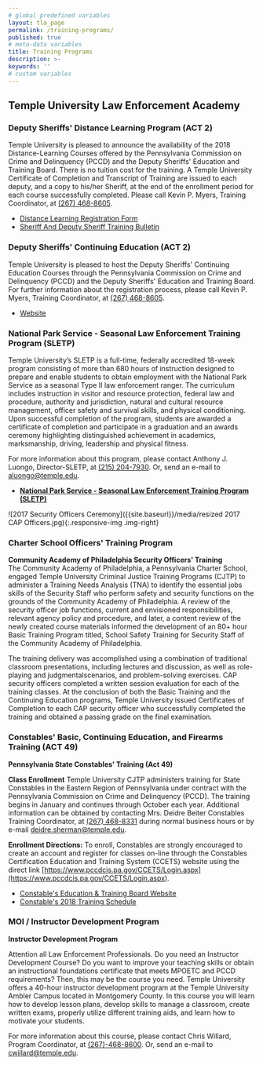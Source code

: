 ```yaml
---
# global predefined variables
layout: tla_page
permalink: /training-programs/
published: true
# meta-data variables
title: Training Programs
description: >-
keywords: ''
# custom variables
---
```

## Temple University Law Enforcement Academy
### Deputy Sheriffs' Distance Learning Program (ACT 2)
Temple University is pleased to announce the availability of the 2018 Distance-Learning Courses offered by the Pennsylvania Commission on Crime and Delinquency (PCCD) and the Deputy Sheriffs' Education and Training Board. There is no tuition cost for the training. A Temple University Certificate of Completion and Transcript of Training are issued to each deputy, and a copy to his/her Sheriff, at the end of the enrollment period for each course successfully completed. Please call Kevin P. Myers, Training Coordinator, at [(267) 468-8605](tel:2674688605).
- [Distance Learning Registration Form](https://liberalarts.temple.edu/sites/liberalarts/files/2018%20%20Distance%20Learning%20Registration%20Form%20Electronic.pdf)
- [Sheriff And Deputy Sheriff Training Bulletin](https://liberalarts.temple.edu/sites/liberalarts/files/Sheriff%20and%20Deputy%20Sheriff%20Training%20Bulletin%20148%20December%202017.pdf)

### Deputy Sheriffs' Continuing Education (ACT 2)
Temple University is pleased to host the Deputy Sheriffs' Continuing Education Courses through the Pennsylvania Commission on Crime and Delinquency (PCCD) and the Deputy Sheriffs' Education and Training Board. For further information about the registration process, please call Kevin P. Myers, Training Coordinator, at [(267) 468-8605](tel:2674688605).
- [Website](http://www.pccd.pa.gov/training/Pages/Deputy-Sheriffs'-Education-and-Training-Program.aspx)

### National Park Service - Seasonal Law Enforcement Training Program (SLETP)
Temple University’s SLETP is a full-time, federally accredited 18-week program consisting of more than 680 hours of instruction designed to prepare and enable students to obtain employment with the National Park Service as a seasonal Type II law enforcement ranger. The curriculum includes instruction in visitor and resource protection, federal law and procedure, authority and jurisdiction, natural and cultural resource management, officer safety and survival skills, and physical conditioning. Upon successful completion of the program, students are awarded a certificate of completion and participate in a graduation and an awards ceremony highlighting distinguished achievement in academics, marksmanship, driving, leadership and physical fitness.

For more information about this program, please contact Anthony J. Luongo, Director-SLETP, at [(215) 204-7930](tel:2152047930). Or, send an e-mail to [aluongo@temple.edu](mailto:aluongo@temple.edu).

- **[National Park Service - Seasonal Law Enforcement Training Program (SLETP)](https://noncredit.temple.edu/portal/applications/applicationProfile.do?method=loadApplicationIndex&applicationProfileId=7325011)**

![2017 Security Officers Ceremony]({{site.baseurl}}/media/resized 2017 CAP Officers.jpg){:.responsive-img .img-right}
### Charter School Officers' Training Program
**Community Academy of Philadelphia Security Officers' Training**<br>
The Community Academy of Philadelphia, a Pennsylvania Charter School, engaged Temple University Criminal Justice Training Programs (CJTP) to administer a Training Needs Analysis (TNA) to identify the essential jobs skills of the Security Staff who perform safety and security functions on the grounds of the Community Academy of Philadelphia. A review of the security officer job functions, current and envisioned responsibilities, relevant agency policy and procedure, and later, a content review of the newly created course materials informed the development of an 80+ hour Basic Training Program titled, School Safety Training for Security Staff of the Community Academy of Philadelphia.

The training delivery was accomplished using a combination of traditional classroom presentations, including lectures and discussion, as well as role-playing and judgmentalscenarios, and problem-solving exercises. CAP security officers completed a written session evaluation for each of the training classes. At the conclusion of both the Basic Training and the Continuing Education programs, Temple University issued Certificates of Completion to each CAP security officer who successfully completed the training and obtained a passing grade on the final examination.

### Constables' Basic, Continuing Education, and Firearms Training (ACT 49)
**Pennsylvania State Constables' Training (Act 49)**

**Class Enrollment**
Temple University CJTP administers training for State Constables in the Eastern Region of Pennsylvania under contract with the Pennsylvania Commission on Crime and Delinquency (PCCD). The training begins in January and continues through October each year. Additional information can be obtained by contacting Mrs. Deidre Beiter Constables Training Coordinator, at [(267) 468-8331](tel:2674688331) during normal business hours or by e-mail [deidre.sherman@temple.edu](mailto:deidre.sherman@temple.edu).

**Enrollment Directions:** To enroll, Constables are strongly encouraged to create an account and register for classes on-line through the Constables Certification Education and Training System (CCETS) website using the direct link [https://www.pccdcis.pa.gov/CCETS/Login.aspx](https://www.pccdcis.pa.gov/CCETS/Login.aspx).

- [Constable's Education & Training Board Website](http://www.pccd.pa.gov/training/Pages/Constables'-Education-and-Training-Board.aspx)
- [Constable's 2018 Training Schedule](https://liberalarts.temple.edu/sites/liberalarts/files/2018%20Constables%20Training%20Schedule.pdf)
 
### MOI / Instructor Development Program
**Instructor Development Program**

Attention all Law Enforcement Professionals. Do you need an Instructor Development Course?  Do you want to improve your teaching skills or obtain an instructional foundations certificate that meets MPOETC and PCCD requirements? Then, this may be the course you need.  Temple University offers a 40-hour instructor development program at the Temple University Ambler Campus located in Montgomery County. In this course you will learn how to develop lesson plans, develop skills to manage a classroom, create written exams, properly utilize different training aids, and learn how to motivate your students.

For more information about this course, please contact Chris Willard, Program Coordinator, at [(267)-468-8600](tel:2674688600). Or, send an e-mail to [cwillard@temple.edu](mailto:cwillard@temple.edu).
